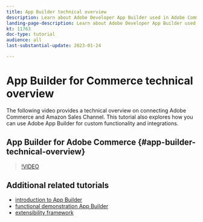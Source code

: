 ```yaml
---
title: App Builder technical overview
description: Learn about Adobe Developer App Builder used in Adobe Commerce with a technical overview
landing-page-description: Learn about Adobe Developer App Builder used in Adobe Commerce with a technical overview
kt: 11763
doc-type: tutorial
audience: all
last-substantial-update: 2023-01-24

---
```


# App Builder for Commerce technical overview 

The following video provides a technical overview on connecting Adobe Commerce and Amazon Sales Channel. This tutorial also explores how you can use Adobe App Builder for custom functionality and integrations.


## App Builder for Adobe Commerce {#app-builder-technical-overview}

>[!VIDEO](https://video.tv.adobe.com/v/3413512)


## Additional related tutorials

- [introduction to App Builder](../app-builder/introduction-to-app-builder.md)
- [functional demonstration App Builder](../app-builder/app-builder-functional-demonstration.md)
- [extensibility framework](../app-builder/extensibility-framework-commerce-eventing.md)

